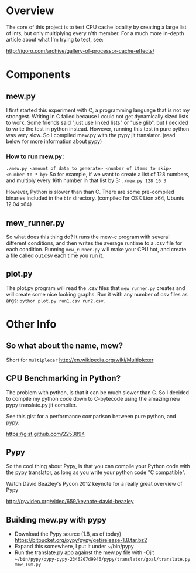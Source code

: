# Overview
The core of this project is to test CPU cache locality by creating a large
list of ints, but only multiplying every n'th member. For a much more 
in-depth article about what I'm trying to test, see:    

http://igoro.com/archive/gallery-of-processor-cache-effects/

# Components
## mew.py
I first started this experiment with C, a programming language that is not
my strongest. Writing in C failed because I could not get dynamically sized
lists to work. Some friends said "just use linked lists" or "use glib", but
I decided to write the test in python instead. However, running this test in
pure python was very slow. So I compiled mew.py with the pypy jit translator.
(read below for more information about pypy)

### How to run mew.py:
`./mew.py <amount of data to generate> <number of items to skip> <number to * by>`
So for example, if we want to create a list of 128 numbers, and multiply every 
16th number in that list by 3:
`./mew.py 128 16 3`

However, Python is slower than than C. There are some pre-compiled binaries
included in the `bin` directory. (compiled for OSX Lion x64, Ubuntu 12.04 x64)

## mew_runner.py
So what does this thing do? It runs the mew-c program with several different 
conditions, and then writes the average runtime to a .csv file for each
condition. Running `mew_runner.py` will make your CPU hot, and create a 
file called out.csv each time you run it. 



## plot.py
The plot.py program will read the .csv files that `mew_runner.py` creates 
and will create some nice looking graphs. Run it with any number of csv files 
as args: `python plot.py run1.csv run2.csv`.

# Other Info
## So what about the name, mew? 
Short for `Multiplexer`
http://en.wikipedia.org/wiki/Multiplexer

## CPU Benchmarking in Python? 
The problem with python, is that it can be much slower than C. So I decided to
compile my python code down to C-bytecode using the amazing new pypy
translate.py jit compiler.

See this gist for a performance comparison between pure python, and pypy:

https://gist.github.com/2253894

## Pypy
So the cool thing about Pypy, is that you can compile your Python code with
the pypy translator, as long as you write your python code "C compatible".

Watch David Beazley's Pycon 2012 keynote for a really great overview of Pypy

http://pyvideo.org/video/659/keynote-david-beazley

## Building mew.py with pypy
* Download the Pypy source (1.8, as of today) https://bitbucket.org/pypy/pypy/get/release-1.8.tar.bz2
* Expand this somewhere, I put it under ~/bin/pypy
* Run the translate.py app against the mew.py file with -Ojit
`~/bin/pypy/pypy-pypy-2346207d9946/pypy/translator/goal/translate.py mew_sum.py`


